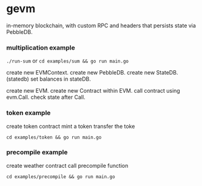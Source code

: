 # gevm
in-memory blockchain, with custom RPC and headers
that persists state via PebbleDB.


### multiplication example

`./run-sum`
or
`cd examples/sum && go run main.go`

create new EVMContext.
create new PebbleDB.
create new StateDB. (statedb)
set balances in stateDB.

create new EVM.
create new Contract within EVM.
call contract using evm.Call.
check state after Call. 

### token example
 create token contract
 mint a token
 transfer the toke

`cd examples/token && go run main.go`

### precompile example
 create weather contract
 call precompile function

`cd examples/precompile && go run main.go`

